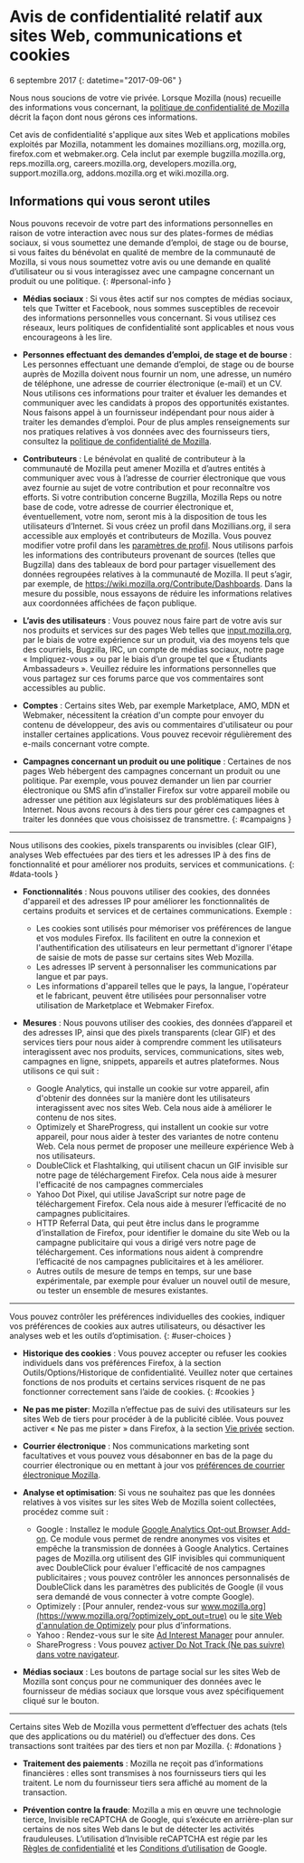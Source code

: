 # Avis de confidentialité relatif aux sites Web, communications et cookies

6 septembre 2017
{: datetime="2017-09-06" }

Nous nous soucions de votre vie privée. Lorsque Mozilla (nous) recueille des informations vous concernant, la [politique de confidentialité de Mozilla](https://www.mozilla.org/privacy/) décrit la façon dont nous gérons ces informations.

Cet avis de confidentialité s'applique aux sites Web et applications mobiles exploités par Mozilla, notamment les domaines mozillians.org, mozilla.org, firefox.com et webmaker.org. Cela inclut par exemple bugzilla.mozilla.org, reps.mozilla.org, careers.mozilla.org, developers.mozilla.org, support.mozilla.org, addons.mozilla.org et wiki.mozilla.org.

## Informations qui vous seront utiles

Nous pouvons recevoir de votre part des informations personnelles en raison de votre interaction avec nous sur des plates-formes de médias sociaux, si vous soumettez une demande d’emploi, de stage ou de bourse, si vous faites du bénévolat en qualité de membre de la communauté de Mozilla, si vous nous soumettez votre avis ou une demande en qualité d’utilisateur ou si vous interagissez avec une campagne concernant un produit ou une politique.
{: #personal-info }

* **Médias sociaux** : Si vous êtes actif sur nos comptes de médias sociaux, tels que Twitter et Facebook, nous sommes susceptibles de recevoir des informations personnelles vous concernant. Si vous utilisez ces réseaux, leurs politiques de confidentialité sont applicables et nous vous encourageons à les lire.  

* **Personnes effectuant des demandes d’emploi, de stage et de bourse** : Les personnes effectuant une demande d’emploi, de stage ou de bourse auprès de Mozilla doivent nous fournir un nom, une adresse, un numéro de téléphone, une adresse de courrier électronique (e-mail) et un CV. Nous utilisons ces informations pour traiter et évaluer les demandes et communiquer avec les candidats à propos des opportunités existantes. Nous faisons appel à un fournisseur indépendant pour nous aider à traiter les demandes d’emploi. Pour de plus amples renseignements sur nos pratiques relatives à vos données avec des fournisseurs tiers, consultez la [politique de confidentialité de Mozilla](https://www.mozilla.org/privacy/).

* **Contributeurs** : Le bénévolat en qualité de contributeur à la communauté de Mozilla peut amener Mozilla et d’autres entités à communiquer avec vous à l’adresse de courrier électronique que vous avez fournie au sujet de votre contribution et pour reconnaître vos efforts. Si votre contribution concerne Bugzilla, Mozilla Reps ou notre base de code, votre adresse de courrier électronique et, éventuellement, votre nom, seront mis à la disposition de tous les utilisateurs d’Internet. Si vous créez un profil dans Mozillians.org, il sera accessible aux employés et contributeurs de Mozilla. Vous pouvez modifier votre profil dans les [paramètres de profil](https://mozillians.org/user/edit). Nous utilisons parfois les informations des contributeurs provenant de sources (telles que Bugzilla) dans des tableaux de bord pour partager visuellement des données regroupées relatives à la communauté de Mozilla. Il peut s’agir, par exemple, de <https://wiki.mozilla.org/Contribute/Dashboards>. Dans la mesure du possible, nous essayons de réduire les informations relatives aux coordonnées affichées de façon publique.

* **L’avis des utilisateurs** :  Vous pouvez nous faire part de votre avis sur nos produits et services sur des pages Web telles que [input.mozilla.org](https://input.mozilla.org/), par le biais de votre expérience sur un produit, via des moyens tels que des courriels, Bugzilla, IRC, un compte de médias sociaux, notre page « Impliquez-vous » ou par le biais d’un groupe tel que « Étudiants Ambassadeurs ». Veuillez réduire les informations personnelles que vous partagez sur ces forums parce que vos commentaires sont accessibles au public.

* **Comptes** : Certains sites Web, par exemple Marketplace, AMO, MDN et Webmaker, nécessitent la création d'un compte pour envoyer du contenu de développeur, des avis ou commentaires d'utilisateur ou pour installer certaines applications.  Vous pouvez recevoir régulièrement des e-mails concernant votre compte.
 
* **Campagnes concernant un produit ou une politique** : Certaines de nos pages Web hébergent des campagnes concernant un produit ou une politique. Par exemple, vous pouvez demander un lien par courrier électronique ou SMS afin d’installer Firefox sur votre appareil mobile ou adresser une pétition aux législateurs sur des problématiques liées à Internet. Nous avons recours à des tiers pour gérer ces campagnes et traiter les données que vous choisissez de transmettre.
{: #campaigns }

---------------------------------------

Nous utilisons des cookies, pixels transparents ou invisibles (clear GIF), analyses Web effectuées par des tiers et les adresses IP à des fins de fonctionnalité et pour améliorer nos produits, services et communications. 
{: #data-tools }

* **Fonctionnalités** : Nous pouvons utiliser des cookies, des données d'appareil et des adresses IP pour améliorer les fonctionnalités de certains produits et services et de certaines communications. Exemple :
    * Les cookies sont utilisés pour mémoriser vos préférences de langue et vos modules Firefox. Ils facilitent en outre la connexion et l'authentification des utilisateurs en leur permettant d'ignorer l'étape de saisie de mots de passe sur certains sites Web Mozilla.  
    * Les adresses IP servent à personnaliser les communications par langue et par pays.  
    * Les informations d'appareil telles que le pays, la langue, l'opérateur et le fabricant, peuvent être utilisées pour personnaliser votre utilisation de Marketplace et Webmaker Firefox.

* **Mesures** : Nous pouvons utiliser des cookies, des données d’appareil et des adresses IP, ainsi que des pixels transparents (clear GIF) et des services tiers pour nous aider à comprendre comment les utilisateurs interagissent avec nos produits, services, communications, sites web, campagnes en ligne, snippets, appareils et autres plateformes. Nous utilisons ce qui suit :
    * Google Analytics, qui installe un cookie sur votre appareil, afin d'obtenir des données sur la manière dont les utilisateurs interagissent avec nos sites Web. Cela nous aide à améliorer le contenu de nos sites.  
    * Optimizely et ShareProgress, qui installent un cookie sur votre appareil, pour nous aider à tester des variantes de notre contenu Web. Cela nous permet de proposer une meilleure expérience Web à nos utilisateurs.
    * DoubleClick et Flashtalking, qui utilisent chacun un GIF invisible sur notre page de téléchargement Firefox. Cela nous aide à mesurer l'efficacité de nos campagnes commerciales
    * Yahoo Dot Pixel, qui utilise JavaScript sur notre page de téléchargement Firefox. Cela nous aide à mesurer l’efficacité de no campagnes publicitaires. 
    * HTTP Referral Data, qui peut être inclus dans le programme d’installation de Firefox, pour identifier le domaine du site Web ou la campagne publicitaire qui vous a dirigé vers notre page de téléchargement. Ces informations nous aident à comprendre l’efficacité de nos campagnes publicitaires et à les améliorer.
    * Autres outils de mesure de temps en temps, sur une base expérimentale, par exemple pour évaluer un nouvel outil de mesure, ou tester un ensemble de mesures existantes.

---------------------------------------

Vous pouvez contrôler les préférences individuelles des cookies, indiquer vos préférences de cookies aux autres utilisateurs, ou désactiver les analyses web et les outils d’optimisation. 
{: #user-choices }

* **Historique des cookies** : Vous pouvez accepter ou refuser les cookies individuels dans vos préférences Firefox, à la section Outils/Options/Historique de confidentialité. Veuillez noter que certaines fonctions de nos produits et certains services risquent de ne pas fonctionner correctement sans l’aide de cookies.
{: #cookies }

* **Ne pas me pister**: Mozilla n’effectue pas de suivi des utilisateurs sur les sites Web de tiers pour procéder à de la publicité ciblée. Vous pouvez activer « Ne pas me pister » dans Firefox, à la section [Vie privée](#data-tools) section.

* **Courrier électronique** : Nos communications marketing sont facultatives et vous pouvez vous désabonner en bas de la page du courrier électronique ou en mettant à jour vos [préférences de courrier électronique Mozilla](https://www.mozilla.org/newsletter/recovery/).

* **Analyse et optimisation**: Si vous ne souhaitez pas que les données relatives à vos visites sur les sites Web de Mozilla soient collectées, procédez comme suit :
    *  Google : Installez le module [Google Analytics Opt-out Browser Add-on](https://tools.google.com/dlpage/gaoptout). Ce module vous permet de rendre anonymes vos visites et empêche la transmission de données à Google Analytics. Certaines pages de Mozilla.org utilisent des GIF invisibles qui communiquent avec DoubleClick pour évaluer l'efficacité de nos campagnes publicitaires ; vous pouvez contrôler les annonces personnalisés de DoubleClick dans les paramètres des publicités de Google (il vous sera demandé de vous connecter à votre compte Google).
    *  Optimizely : [Pour annuler, rendez-vous sur www.mozilla.org](https://www.mozilla.org/?optimizely_opt_out=true) ou le [site Web d'annulation de Optimizely](https://www.optimizely.com/opt_out) pour plus d’informations.
    *  Yahoo : Rendez-vous sur le site [Ad Interest Manager](https://aim.yahoo.com/aim/us/en/optout/) pour annuler.
    *  ShareProgress : Vous pouvez [activer Do Not Track (Ne pas suivre) dans votre navigateur](https://support.mozilla.org/kb/how-do-i-turn-do-not-track-feature).

* **Médias sociaux** : Les boutons de partage social sur les sites Web de Mozilla sont conçus pour ne communiquer des données avec le fournisseur de médias sociaux que lorsque vous avez spécifiquement cliqué sur le bouton.

---------------------------------------

Certains sites Web de Mozilla vous permettent d’effectuer des achats (tels que des applications ou du matériel) ou d’effectuer des dons. Ces transactions sont traitées par des tiers et non par Mozilla.
{: #donations }

* **Traitement des paiements** :   Mozilla ne reçoit pas d’informations financières : elles sont transmises à nos fournisseurs tiers qui les traitent. Le nom du fournisseur tiers sera affiché au moment de la transaction.

* **Prévention contre la fraude**:   Mozilla a mis en œuvre une technologie tierce, Invisible reCAPTCHA de Google, qui s’exécute en arrière-plan sur certains de nos sites Web dans le but de détecter les activités frauduleuses. L’utilisation d’Invisible reCAPTCHA est régie par les [Règles de confidentialité](https://policies.google.com/privacy?hl=fr&gl=fr) et les [Conditions d’utilisation](https://policies.google.com/terms?hl=fr&gl=fr) de Google.
